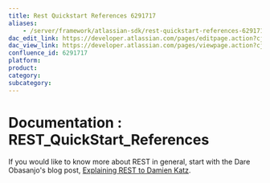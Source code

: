 ```yaml
---
title: Rest Quickstart References 6291717
aliases:
    - /server/framework/atlassian-sdk/rest-quickstart-references-6291717.html
dac_edit_link: https://developer.atlassian.com/pages/editpage.action?cjm=wozere&pageId=6291717
dac_view_link: https://developer.atlassian.com/pages/viewpage.action?cjm=wozere&pageId=6291717
confluence_id: 6291717
platform:
product:
category:
subcategory:
---
```

# Documentation : REST\_QuickStart\_References

If you would like to know more about REST in general, start with the Dare Obasanjo's blog post, <a href="http://www.25hoursaday.com/weblog/2008/08/17/ExplainingRESTToDamienKatz.aspx" class="external-link">Explaining REST to Damien Katz</a>.

























